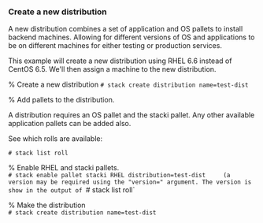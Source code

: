 ### Create a new distribution

A new distribution combines a set of application and OS pallets to install backend machines. Allowing for different versions of OS and applications to be on different machines for either testing or production services. 

This example will create a new distribution using RHEL 6.6 instead of CentOS 6.5. We'll then assign a machine to the new distribution.

% Create a new distribution
`# stack create distribution name=test-dist`

% Add pallets to the distribution.

A distribution requires an OS pallet and the stacki pallet. Any other available application pallets can be added also.

See which rolls are available:

`# stack list roll`

% Enable RHEL and stacki pallets.  
`# stack enable pallet stacki RHEL distribution=test-dist    
(a version may be required using the "version=" argument. The version is show in the output of `# stack list roll`

% Make the distribution  
`# stack create distribution name=test-dist`



